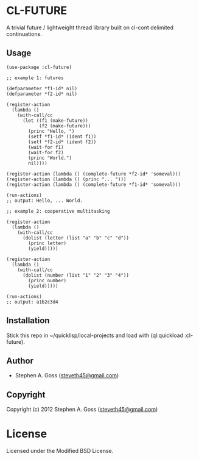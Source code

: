 # CL-FUTURE

A trivial future / lightweight thread library built on cl-cont
delimited continuations.

## Usage

```common-lisp
(use-package :cl-future)

;; example 1: futures

(defparameter *f1-id* nil)
(defparameter *f2-id* nil)

(register-action
  (lambda ()
    (with-call/cc
      (let ((f1 (make-future))
            (f2 (make-future)))
        (princ "Hello, ")
        (setf *f1-id* (ident f1))
        (setf *f2-id* (ident f2))
        (wait-for f1)
        (wait-for f2)
        (princ "World.")
        nil))))

(register-action (lambda () (complete-future *f2-id* 'someval)))
(register-action (lambda () (princ "... ")))
(register-action (lambda () (complete-future *f1-id* 'someval)))

(run-actions)
;; output: Hello, ... World.

;; example 2: cooperative multitasking

(register-action
  (lambda ()
    (with-call/cc
      (dolist (letter (list "a" "b" "c" "d"))
        (princ letter)
        (yield)))))

(register-action
  (lambda ()
    (with-call/cc
      (dolist (number (list "1" "2" "3" "4"))
        (princ number)
        (yield)))))

(run-actions)
;; output: a1b2c3d4
```

## Installation

Stick this repo in ~/quicklisp/local-projects and load with
(ql:quickload :cl-future).

## Author

* Stephen A. Goss (steveth45@gmail.com)

## Copyright

Copyright (c) 2012 Stephen A. Goss (steveth45@gmail.com)

# License

Licensed under the Modified BSD License.

